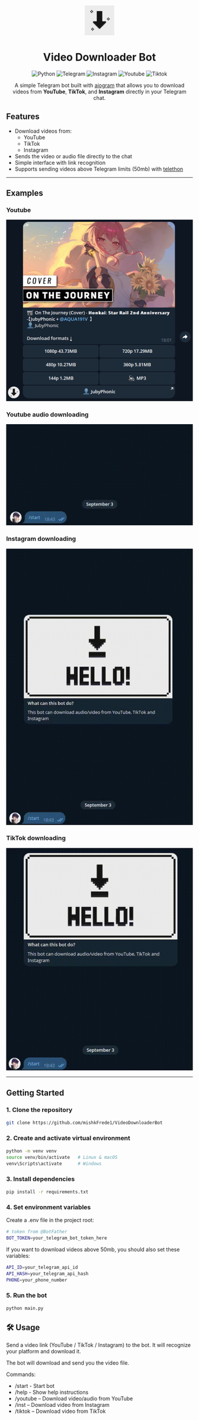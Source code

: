 <div align="center" markdown="1">
  <img src="logo.jpg" alt="Bot logo" width="80"/>

  <h1 align="center">Video Downloader Bot</h1>

  ![Python](https://img.shields.io/badge/Python-3.11-FFD43B?style=for-the-badge&logo=python&logoColor=blue)
  ![Telegram](https://img.shields.io/badge/Telegram-blue?style=for-the-badge&logo=telegram&logoColor=white)
  ![Instagram](https://img.shields.io/badge/Instagram-E4405F?style=for-the-badge&logo=instagram&logoColor=white)
  ![Youtube](https://img.shields.io/badge/Youtube-%23B92B27?style=for-the-badge&logo=youtube&logoColor=white)
  ![Tiktok](https://img.shields.io/badge/TikTok-000000?style=for-the-badge&logo=tiktok&logoColor=white)

  A simple Telegram bot built with [aiogram](https://docs.aiogram.dev/) that allows you to download videos from **YouTube**, **TikTok**, and **Instagram** directly in your Telegram chat.
</div>

## Features

- Download videos from:
  - YouTube  
  - TikTok  
  - Instagram  
- Sends the video or audio file directly to the chat  
- Simple interface with link recognition
- Supports sending videos above Telegram limits (50mb) with [telethon](https://docs.telethon.dev/en/stable)

---
## Examples 

### Youtube 
![youtube1](.github/youtube.PNG)
<br>

### Youtube audio downloading
![youtube2](.github/example_youtube.gif)
<br>

### Instagram downloading
![instagram](.github/example_instagram.gif)
<br>

### TikTok downloading
![tiktok](.github/example_tiktok.gif)


---

## Getting Started

### 1. Clone the repository
```bash
git clone https://github.com/mishkFrede1/VideoDownloaderBot
```

### 2. Create and activate virtual environment
```bash
python -m venv venv
source venv/bin/activate   # Linux & macOS
venv\Scripts\activate      # Windows
```

### 3. Install dependencies
```bash
pip install -r requirements.txt
```
### 4. Set environment variables
Create a .env file in the project root:
```bash
# token from @BotFather
BOT_TOKEN=your_telegram_bot_token_here
```
If you want to download videos above 50mb, you should also set these variables:
```bash
API_ID=your_telegram_api_id
API_HASH=your_telegram_api_hash
PHONE=your_phone_number
```

### 5. Run the bot
```bash
python main.py
```

## 🛠 Usage

Send a video link (YouTube / TikTok / Instagram) to the bot. It will recognize your platform and download it.

The bot will download and send you the video file.

Commands:
- /start - Start bot
- /help - Show help instructions
- /youtube – Download video/audio from YouTube
- /inst – Download video from Instagram
- /tiktok – Download video from TikTok

